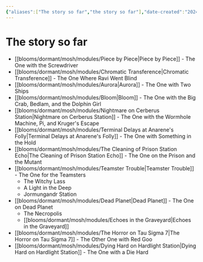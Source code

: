 ```yaml
---
{"aliases":["The story so far","the story so far"],"date-created":"2024-01-15T17:39","date-modified":"2024-01-15T18:51","dg-publish":true,"tags":["mosh","mosh/tfg"],"title":"The story so far","permalink":"/blooms/dormant/mosh/the-story-so-far/","dgPassFrontmatter":true,"updated":"2024-01-15T18:51"}
---
```



# The story so far

- [[blooms/dormant/mosh/modules/Piece by Piece\|Piece by Piece]] - The One with the Screwdriver
- [[blooms/dormant/mosh/modules/Chromatic Transference\|Chromatic Transference]] - The One Where Ravi Went Blind
- [[blooms/dormant/mosh/modules/Aurora\|Aurora]] - The One with Two Ships
- [[blooms/dormant/mosh/modules/Bloom\|Bloom]] - The One with the Big Crab, Bedlam, and the Dolphin Girl
- [[blooms/dormant/mosh/modules/Nightmare on Cerberus Station\|Nightmare on Cerberus Station]] - The One with the Wormhole Machine, Pi, and Kruger's Escape
- [[blooms/dormant/mosh/modules/Terminal Delays at Anarene's Folly\|Terminal Delays at Anarene's Folly]] - The One with Something in the Hold
- [[blooms/dormant/mosh/modules/The Cleaning of Prison Station Echo\|The Cleaning of Prison Station Echo]] - The One on the Prison and the Mutant
- [[blooms/dormant/mosh/modules/Teamster Trouble\|Teamster Trouble]] - The One for the Teamsters
  - The Witchy Lass
  - A Light in the Deep
  - Jormungandr Station
- [[blooms/dormant/mosh/modules/Dead Planet\|Dead Planet]] - The One on Dead Planet
  - The Necropolis
  - [[blooms/dormant/mosh/modules/Echoes in the Graveyard\|Echoes in the Graveyard]]
- [[blooms/dormant/mosh/modules/The Horror on Tau Sigma 7\|The Horror on Tau Sigma 7]] - The Other One with Red Goo
- [[blooms/dormant/mosh/modules/Dying Hard on Hardlight Station\|Dying Hard on Hardlight Station]] - The One with a Die Hard
